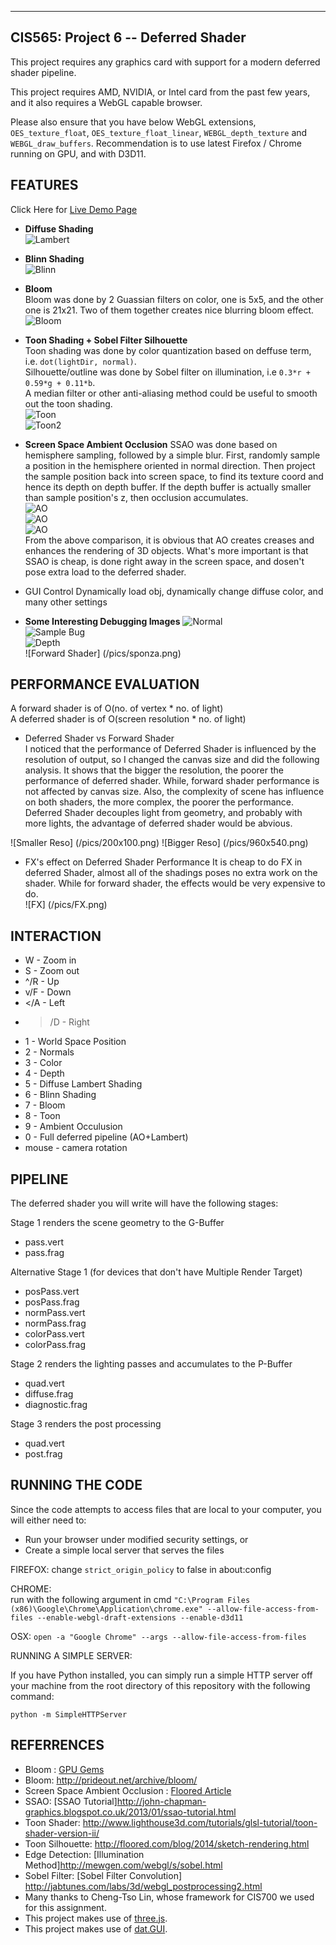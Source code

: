 ------------------------------------------------------------------------------
CIS565: Project 6 -- Deferred Shader
-------------------------------------------------------------------------------


This project requires any graphics card with support for a modern deferred shader pipeline. 

This project requires AMD, NVIDIA, or Intel card from the past few years,
and it also requires a WebGL capable browser. 

Please also ensure that you have below WebGL extensions, `OES_texture_float`, `OES_texture_float_linear`, `WEBGL_depth_texture` and `WEBGL_draw_buffers`.
Recommendation is to use latest Firefox / Chrome running on GPU, and with D3D11.



FEATURES
-------------------------------------------------------------------------------
Click Here for [Live Demo Page](https://github.com/dblsai/Project5-WebGL/vert_wave.html)

* **Diffuse Shading**  
![Lambert](/pics/lambert.png)

* **Blinn Shading**  
![Blinn](/pics/blinn.png)

* **Bloom**  
Bloom was done by 2 Guassian filters on color, one is 5x5, and the other one is 21x21.
Two of them together creates nice blurring bloom effect.  
![Bloom](/pics/bloom0.png)  



* **Toon Shading + Sobel Filter Silhouette**  
Toon shading was done by color quantization based on deffuse term, i.e. `dot(lightDir, normal)`.   
Silhouette/outline was done by Sobel filter on illumination, i.e `0.3*r + 0.59*g + 0.11*b`.  
A median filter or other anti-aliasing method could be useful to smooth out the toon shading.  
![Toon](/pics/toon.png)   
![Toon2](/pics/toon2.png)    
 


* **Screen Space Ambient Occlusion** 
SSAO was done based on hemisphere sampling, followed by a simple blur.
First, randomly sample a position in the hemisphere oriented in normal direction. 
Then project the sample position back into screen space, to find its texture coord and hence its depth on depth buffer.
If the depth buffer is actually smaller than sample position's z, then occlusion accumulates.  
![AO](/pics/AOfinal2.png)  
![AO](/pics/AOfinal3.png)  
![AO](/pics/Compare.png)  
From the above comparison, it is obvious that AO creates creases and enhances the rendering of 3D objects.
What's more important is that SSAO is cheap, is done right away in the screen space, and dosen't pose extra load to the deferred shader.

* GUI Control
Dynamically load obj, dynamically change diffuse color, and many other settings


* **Some Interesting Debugging Images**
![Normal](/pics/normal3.png)  
![Sample Bug](/pics/bug2.png)  
![Depth](/pics/depth.png)  
![Forward Shader] (/pics/sponza.png)  



PERFORMANCE EVALUATION
-------------------------------------------------------------------------------
A forward shader is of O(no. of vertex * no. of light)  
A deferred shader is of O(screen resolution * no. of light)  

* Deferred Shader vs Forward Shader    
I noticed that the performance of Deferred Shader is influenced by the resolution of output, so I changed the canvas size 
and did the following analysis. It shows that the bigger the resolution, the poorer the performance of deferred shader. While, 
forward shader performance is not affected by canvas size. Also, the complexity of scene has influence on both shaders, the more
complex, the poorer the performance.  
Deferred Shader decouples light from geometry, and probably with more lights, the advantage of deferred shader would be abvious.   

![Smaller Reso] (/pics/200x100.png)
![Bigger Reso] (/pics/960x540.png)

* FX's effect on Deferred Shader Performance
It is cheap to do FX in deferred Shader, almost all of the shadings poses no extra work on the shader. While for forward shader, the
 effects would be very expensive to do.  
![FX] (/pics/FX.png)

INTERACTION
-------------------------------------------------------------------------------

* W - Zoom in
* S - Zoom out
* ^/R - Up
* v/F - Down
* </A - Left
* >/D - Right
* 1 - World Space Position
* 2 - Normals
* 3 - Color
* 4 - Depth
* 5 - Diffuse Lambert Shading
* 6 - Blinn Shading
* 7 - Bloom
* 8 - Toon
* 9 - Ambient Occulusion
* 0 - Full deferred pipeline (AO+Lambert)
* mouse - camera rotation

PIPELINE
-------------------------------------------------------------------------------
The deferred shader you will write will have the following stages:

Stage 1 renders the scene geometry to the G-Buffer
* pass.vert
* pass.frag

Alternative Stage 1 (for devices that don't have Multiple Render Target)
* posPass.vert
* posPass.frag
* normPass.vert
* normPass.frag
* colorPass.vert
* colorPass.frag

Stage 2 renders the lighting passes and accumulates to the P-Buffer
* quad.vert
* diffuse.frag
* diagnostic.frag

Stage 3 renders the post processing
* quad.vert
* post.frag


RUNNING THE CODE
-------------------------------------------------------------------------------

Since the code attempts to access files that are local to your computer, you will either need to:

* Run your browser under modified security settings, or
* Create a simple local server that serves the files

FIREFOX: 
change ``strict_origin_policy`` to false in about:config 

CHROME:  
run with the following argument in cmd
 `"C:\Program Files (x86)\Google\Chrome\Application\chrome.exe" --allow-file-access-from-files --enable-webgl-draft-extensions --enable-d3d11`

OSX:
`open -a "Google Chrome" --args --allow-file-access-from-files`


RUNNING A SIMPLE SERVER: 

If you have Python installed, you can simply run a simple HTTP server off your
machine from the root directory of this repository with the following command:

`python -m SimpleHTTPServer`
  

REFERRENCES
-------------------------------------------------------------------------------
* Bloom : [GPU Gems](http://http.developer.nvidia.com/GPUGems/gpugems_ch21.html) 
* Bloom: http://prideout.net/archive/bloom/
* Screen Space Ambient Occlusion : [Floored Article](http://floored.com/blog/2013/ssao-screen-space-ambient-occlusion.html)
* SSAO: [SSAO Tutorial]http://john-chapman-graphics.blogspot.co.uk/2013/01/ssao-tutorial.html
* Toon Shader: http://www.lighthouse3d.com/tutorials/glsl-tutorial/toon-shader-version-ii/
* Toon Silhouette: http://floored.com/blog/2014/sketch-rendering.html
* Edge Detection: [Illumination Method]http://mewgen.com/webgl/s/sobel.html
* Sobel Filter: [Sobel Filter Convolution] http://jabtunes.com/labs/3d/webgl_postprocessing2.html
* Many thanks to Cheng-Tso Lin, whose framework for CIS700 we used for this assignment.
* This project makes use of [three.js](http://www.threejs.org).
* This project makes use of [dat.GUI](https://code.google.com/p/dat-gui/).
